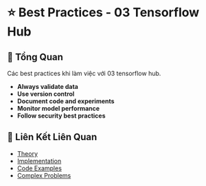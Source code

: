 # ⭐ Best Practices - 03 Tensorflow Hub

## 🎯 Tổng Quan

Các best practices khi làm việc với 03 tensorflow hub.

- **Always validate data**
- **Use version control**
- **Document code and experiments**
- **Monitor model performance**
- **Follow security best practices**

## 🔗 Liên Kết Liên Quan

- [Theory](./THEORY_03_tensorflow_hub.md)
- [Implementation](./IMPLEMENTATION_03_tensorflow_hub.md)
- [Code Examples](./CODE_EXAMPLES_03_tensorflow_hub.md)
- [Complex Problems](./COMPLEX_PROBLEMS.md)
